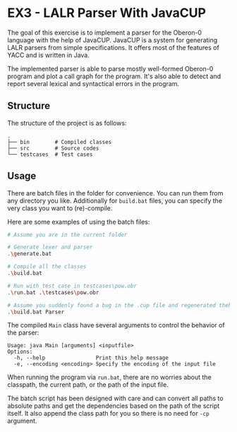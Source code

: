 # EX3 - LALR Parser With JavaCUP

The goal of this exercise is to implement a parser for the Oberon-0 language with the help of JavaCUP. JavaCUP is a system for generating LALR parsers from simple specifications. It offers most of the features of YACC and is written in Java.

The implemented parser is able to parse mostly well-formed Oberon-0 program and plot a call graph for the program. It's also able to detect and report several lexical and syntactical errors in the program.

## Structure

The structure of the project is as follows:

```text
.
├── bin        # Compiled classes
├── src        # Source codes
└── testcases  # Test cases
```

## Usage

There are batch files in the folder for convenience. You can run them from any directory you like. Additionally for `build.bat` files, you can specify the very class you want to (re)-compile.

Here are some examples of using the batch files:

```bash
# Assume you are in the current folder

# Generate lexer and parser
.\generate.bat

# Compile all the classes
.\build.bat

# Run with test case in testcases\pow.obr
.\run.bat .\testcases\pow.obr

# Assume you suddenly found a bug in the .cup file and regenerated theh Parser class, now you need to recompile it
.\build.bat Parser
```

The compiled `Main` class have several arguments to control the behavior of the parser:

```text
Usage: java Main [arguments] <inputfile>
Options:
  -h, --help                Print this help message
  -e, --encoding <encoding> Specify the encoding of the input file
```

When running the program via `run.bat`, there are no worries about the classpath, the current path, or the path of the input file.

The batch script has been designed with care and can convert all paths to absolute paths and get the dependencies based on the path of the script itself. It also append the class path for you so there is no need for `-cp` argument.

